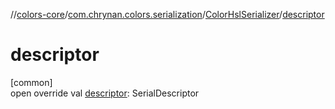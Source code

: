//[colors-core](../../../index.md)/[com.chrynan.colors.serialization](../index.md)/[ColorHslSerializer](index.md)/[descriptor](descriptor.md)

# descriptor

[common]\
open override val [descriptor](descriptor.md): SerialDescriptor
